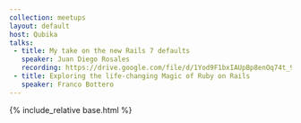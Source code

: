 ```yaml
---
collection: meetups
layout: default
host: Qubika
talks:
 - title: My take on the new Rails 7 defaults
   speaker: Juan Diego Rosales
   recording: https://drive.google.com/file/d/1Yod9F1bxIAUpBp8enOq74t_9cFCc2Y7X/preview
 - title: Exploring the life-changing Magic of Ruby on Rails
   speaker: Franco Bottero
---
```


{% include_relative base.html %}
